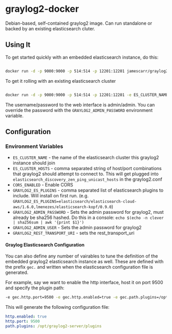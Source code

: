graylog2-docker
===============

Debian-based, self-contained graylog2 image. Can run standalone or backed by an existing elasticsearch cluter. 



## Using It

To get started quickly with an embedded elasticsearch instance, do this:

```bash

docker run -d -p 9000:9000 -p 514:514 -p 12201:12201 jamescarr/graylog2
```

To get it rolling with an existing elasticsearch cluster

```bash

docker run -d -p 9000:9000 -p 514:514 -p 12201:12201 -e ES_CLUSTER_NAME=<cluster_name> -e ES_CLUSTER_HOSTS=cluster01:9300,cluster02:9300 jamescarr/graylog2-docker

```

The username/password to the web interface is admin/admin. You can
override the password with the ``GRAYLOG2_ADMIN_PASSWORD`` environment
variable.


## Configuration

### Environment Variables

* ``ES_CLUSTER_NAME`` - the name of the elasticsearch cluster this graylog2 instance should join
* ``ES_CLUSTER_HOSTS`` - comma separated string of host/port combinations that graylog2 should attempt to connect to. This will get plugged into ``elasticsearch_discovery_zen_ping_unicast_hosts`` in the graylog2.conf
* ``CORS_ENABLED`` - Enable CORS
* `GRAYLOG2_ES_PLUGINS` - comma separated list of elasticsearch plugins
to include. Will install on first run. (e.g.
``GRAYLOG2_ES_PLUGINS=elasticsearch/elasticsearch-cloud-aws/1.6.0,lmenezes/elasticsearch-kopf/0.9.0``)
* `GRAYLOG2_ADMIN_PASSWORD` - Sets the admin password for graylog2, must
already be sha256 hashed. Do this in a console: ``echo $(echo -n clever | sha256sum | awk '{print $1}')``
* `GRAYLOG2_ADMIN_USER` - Sets the admin password for graylog2
* `GRAYLOG2_REST_TRANSPORT_URI` - sets the rest_transport_uri

#### Graylog Elasticsearch Configuration
You can also define any number of vairables to tune the definition of
the embedded graylog2 elasticsearch instance as well. These are defined
with the prefix ``gec.`` and written when the elasticsearch
configuration file is generated. 

For example, say we want to enable the http interface, host it on port
9500 and specify the plugin path: 


```bash
-e gec.http.port=9500 -e gec.http.enabled=true -e gec.path.plugins=/opt/graylog2-server/plugins

```

This will generate the following configuration file: 

```yaml
http.enabled: true
http.port: 9500
path.plugins: /opt/graylog2-server/plugins

```
